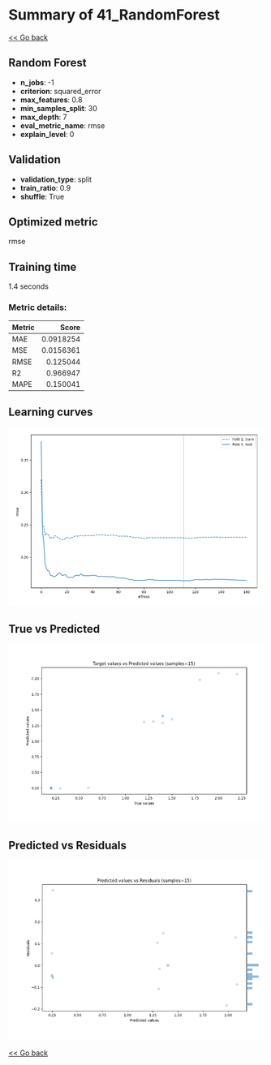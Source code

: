 # Summary of 41_RandomForest

[<< Go back](../README.md)


## Random Forest
- **n_jobs**: -1
- **criterion**: squared_error
- **max_features**: 0.8
- **min_samples_split**: 30
- **max_depth**: 7
- **eval_metric_name**: rmse
- **explain_level**: 0

## Validation
 - **validation_type**: split
 - **train_ratio**: 0.9
 - **shuffle**: True

## Optimized metric
rmse

## Training time

1.4 seconds

### Metric details:
| Metric   |     Score |
|:---------|----------:|
| MAE      | 0.0918254 |
| MSE      | 0.0156361 |
| RMSE     | 0.125044  |
| R2       | 0.966947  |
| MAPE     | 0.150041  |



## Learning curves
![Learning curves](learning_curves.png)
## True vs Predicted

![True vs Predicted](true_vs_predicted.png)


## Predicted vs Residuals

![Predicted vs Residuals](predicted_vs_residuals.png)



[<< Go back](../README.md)

